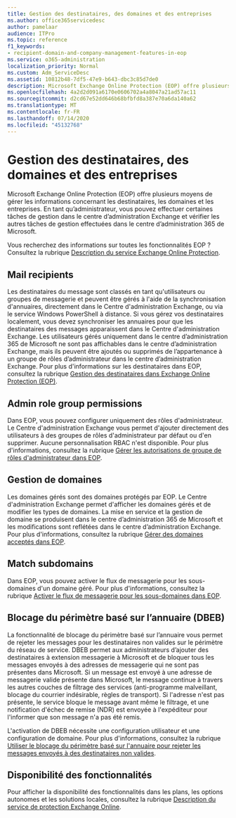 ```yaml
---
title: Gestion des destinataires, des domaines et des entreprises
ms.author: office365servicedesc
author: pamelaar
audience: ITPro
ms.topic: reference
f1_keywords:
- recipient-domain-and-company-management-features-in-eop
ms.service: o365-administration
localization_priority: Normal
ms.custom: Adm_ServiceDesc
ms.assetid: 10812b48-7df5-47e9-b643-dbc3c85d7de0
description: Microsoft Exchange Online Protection (EOP) offre plusieurs moyens de gérer les informations concernant les destinataires, les domaines et les entreprises. En tant qu’administrateur, vous pouvez effectuer certaines tâches de gestion dans le centre d’administration Exchange et vérifier les autres tâches de gestion effectuées dans le centre d’administration 365 de Microsoft.
ms.openlocfilehash: 4a2d2d091a6170e0606702a4a8047a21ad57ac11
ms.sourcegitcommit: d2cd67e52dd646b68bfbfd8a387e70a6da140a62
ms.translationtype: MT
ms.contentlocale: fr-FR
ms.lasthandoff: 07/14/2020
ms.locfileid: "45132768"
---
```

# <a name="recipient-domain-and-company-management"></a>Gestion des destinataires, des domaines et des entreprises

Microsoft Exchange Online Protection (EOP) offre plusieurs moyens de gérer les informations concernant les destinataires, les domaines et les entreprises. En tant qu’administrateur, vous pouvez effectuer certaines tâches de gestion dans le centre d’administration Exchange et vérifier les autres tâches de gestion effectuées dans le centre d’administration 365 de Microsoft.
  
Vous recherchez des informations sur toutes les fonctionnalités EOP ? Consultez la rubrique [Description du service Exchange Online Protection](exchange-online-protection-service-description.md).
  
## <a name="mail-recipients"></a>Mail recipients

Les destinataires du message sont classés en tant qu'utilisateurs ou groupes de messagerie et peuvent être gérés à l'aide de la synchronisation d'annuaires, directement dans le Centre d'administration Exchange, ou via le service Windows PowerShell à distance. Si vous gérez vos destinataires localement, vous devez synchroniser les annuaires pour que les destinataires des messages apparaissent dans le Centre d'administration Exchange. Les utilisateurs gérés uniquement dans le centre d’administration 365 de Microsoft ne sont pas affichables dans le centre d’administration Exchange, mais ils peuvent être ajoutés ou supprimés de l’appartenance à un groupe de rôles d’administrateur dans le centre d’administration Exchange. Pour plus d'informations sur les destinataires dans EOP, consultez la rubrique [Gestion des destinataires dans Exchange Online Protection (EOP)](https://go.microsoft.com/fwlink/p/?LinkId=280011).
  
## <a name="admin-role-group-permissions"></a>Admin role group permissions

Dans EOP, vous pouvez configurer uniquement des rôles d'administrateur. Le Centre d'administration Exchange vous permet d'ajouter directement des utilisateurs à des groupes de rôles d'administrateur par défaut ou d'en supprimer. Aucune personnalisation RBAC n'est disponible. Pour plus d'informations, consultez la rubrique [Gérer les autorisations de groupe de rôles d'administrateur dans EOP](https://go.microsoft.com/fwlink/p/?LinkId=282238).
  
## <a name="domain-management"></a>Gestion de domaines

Les domaines gérés sont des domaines protégés par EOP. Le Centre d'administration Exchange permet d'afficher les domaines gérés et de modifier les types de domaines. La mise en service et la gestion de domaine se produisent dans le centre d’administration 365 de Microsoft et les modifications sont reflétées dans le centre d’administration Exchange. Pour plus d'informations, consultez la rubrique [Gérer des domaines acceptés dans EOP](https://go.microsoft.com/fwlink/p/?LinkId=282239).
  
## <a name="match-subdomains"></a>Match subdomains

Dans EOP, vous pouvez activer le flux de messagerie pour les sous-domaines d'un domaine géré. Pour plus d'informations, consultez la rubrique [Activer le flux de messagerie pour les sous-domaines dans EOP](https://go.microsoft.com/fwlink/p/?LinkId=397213). 
  
## <a name="directory-based-edge-blocking-dbeb"></a>Blocage du périmètre basé sur l’annuaire (DBEB)

La fonctionnalité de blocage du périmètre basé sur l’annuaire vous permet de rejeter les messages pour les destinataires non valides sur le périmètre du réseau de service. DBEB permet aux administrateurs d’ajouter des destinataires à extension messagerie à Microsoft et de bloquer tous les messages envoyés à des adresses de messagerie qui ne sont pas présentes dans Microsoft. Si un message est envoyé à une adresse de messagerie valide présente dans Microsoft, le message continue à travers les autres couches de filtrage des services (anti-programme malveillant, blocage du courrier indésirable, règles de transport). Si l'adresse n'est pas présente, le service bloque le message avant même le filtrage, et une notification d'échec de remise (NDR) est envoyée à l'expéditeur pour l'informer que son message n'a pas été remis. 
  
L'activation de DBEB nécessite une configuration utilisateur et une configuration de domaine. Pour plus d'informations, consultez la rubrique [Utiliser le blocage du périmètre basé sur l'annuaire pour rejeter les messages envoyés à des destinataires non valides](https://go.microsoft.com/fwlink/p/?LinkId=390676).
  
## <a name="feature-availability"></a>Disponibilité des fonctionnalités

Pour afficher la disponibilité des fonctionnalités dans les plans, les options autonomes et les solutions locales, consultez la rubrique [Description du service de protection Exchange Online](exchange-online-protection-service-description.md).
